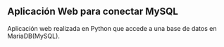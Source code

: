 ## Aplicación Web para conectar MySQL 


Aplicación web realizada en Python que accede a una base de datos en MariaDB(MySQL).



